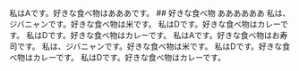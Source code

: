 私はAです。好きな食べ物はあああです。
\## 好きな食べ物
ああああああ
私は、ジバニャンです。好きな食べ物は米です。
私はDです。好きな食べ物はカレーです。
私はDです。好きな食べ物はカレーです。
私はAです。好きな食べ物はお寿司です。
私は、ジバニャンです。好きな食べ物は米です。
私はDです。好きな食べ物はカレーです。
私はDです。好きな食べ物はカレーです。